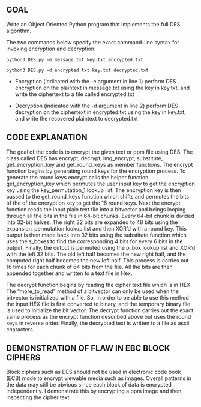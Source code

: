 ## GOAL
Write an Object Oriented Python program that implements the full DES algorithm.

The two commands below specify the exact command-line syntax for invoking encryption and decryption.

`python3 DES.py -e message.txt key.txt encrypted.txt`

`python3 DES.py -d encrypted.txt key.txt decrypted.txt`

- Encryption (indicated with the -e argument in line 1)
  perform DES encryption on the plaintext in message.txt using the key in key.txt, and write the ciphertext to a file called encrypted.txt

- Decryption (indicated with the -d argument in line 2)
  perform DES decryption on the ciphertext in encrypted.txt using the key in key.txt, and write the recovered plaintext to decrypted.txt

## CODE EXPLANATION

The goal of the code is to encrypt the given text or ppm file using DES. The class called DES has encrypt, decrypt, img_encrypt, substitute, get_encryption_key and get_round_keys as member functions. The encrypt function begins by generating round keys for the encryption process. To generate the round keys encrypt calls the helper function get_encryption_key which permutes the user input key to get the encryption key using the key_permutation_1 lookup list. The encryption key is then passed to the get_round_keys function which shifts and permutes the bits of the of the encryption key to get the 16 round keys. Next the encrypt function reads the input plain text file into a bitvector and beings looping through all the bits in the file in 64-bit chunks. Every 64-bit chunk is divided into 32-bit halves. The right 32 bits are expanded to 48 bits using the expansion_permutation lookup list and then XOR’d with a round key. This output is then made back into 32 bits using the substitute function which uses the s_boxes to find the corresponding 4 bits for every 6 bits in the output. Finally, the output is permuted using the p_box lookup list and XOR’d with the left 32 bits. The old left half becomes the new right half, and the computed right half becomes the new left half. This process is carries out 16 times for each chunk of 64 bits from the file. All the bits are then appended together and written to a text file in Hex.

The decrypt function begins by reading the cipher text file which is in HEX. The “more_to_read” method of a bitvector can only be used when the bitvector is initialized with a file. So, in order to be able to use this method the input HEX file is first converted to binary, and the temporary binary file is used to initialize the bit vector. The decrypt function carries out the exact same process as the encrypt function described above but uses the round keys in reverse order. Finally, the decrypted text is written to a file as ascii characters.

## DEMONSTRATION OF FLAW IN EBC BLOCK CIPHERS

Block ciphers such as DES should not be used in electronic code book (ECB) mode to encrypt viewable media such as images. Overall patterns in the data may still be obvious since each block of data is encrypted independently. I demonstrate this by encrypting a ppm image and then inspecting the cipher text.
